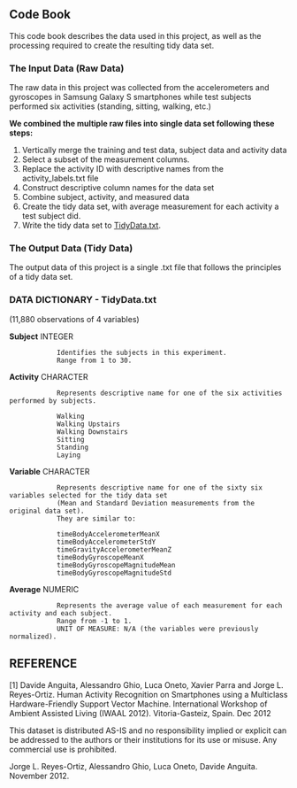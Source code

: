 ## Code Book

This code book describes the data used in this project, 
as well as the processing required to create the resulting tidy data set.

### The Input Data (Raw Data)
The raw data in this project was collected from the accelerometers and gyroscopes in Samsung Galaxy S smartphones 
while test subjects performed six activities (standing, sitting, walking, etc.)

**We combined the multiple raw files into single data set following these steps:**

1. Vertically merge the training and test data, subject data and activity data
2. Select a subset of the measurement columns. 
3. Replace  the activity ID with descriptive names from the activity\_labels.txt file
4. Construct descriptive column names for the data set
5. Combine subject, activity, and measured data
6. Create the tidy data set, with average measurement for each activity a test subject did.
7. Write the tidy data set to [TidyData.txt](TidyData.txt).

### The Output Data (Tidy Data)
The output data of this project is a single .txt file that follows the principles of a tidy data set.


### DATA DICTIONARY - TidyData.txt

(11,880 observations of 4 variables)


**Subject**     INTEGER

                Identifies the subjects in this experiment.
                Range from 1 to 30.
               
**Activity**    CHARACTER

                Represents descriptive name for one of the six activities performed by subjects.
                
                Walking
                Walking Upstairs 
                Walking Downstairs 
                Sitting 
                Standing 
                Laying
                
**Variable**    CHARACTER

                Represents descriptive name for one of the sixty six variables selected for the tidy data set 
                (Mean and Standard Deviation measurements from the original data set).
                They are similar to:
                
                timeBodyAccelerometerMeanX
                timeBodyAccelerometerStdY
                timeGravityAccelerometerMeanZ
                timeBodyGyroscopeMeanX
                timeBodyGyroscopeMagnitudeMean
                timeBodyGyroscopeMagnitudeStd
                
**Average**     NUMERIC

                Represents the average value of each measurement for each activity and each subject.
                Range from -1 to 1.
                UNIT OF MEASURE: N/A (the variables were previously normalized).


REFERENCE
---------

[1] Davide Anguita, Alessandro Ghio, Luca Oneto, Xavier Parra and Jorge L. Reyes-Ortiz. Human Activity Recognition on Smartphones using a Multiclass Hardware-Friendly Support Vector Machine. International Workshop of Ambient Assisted Living (IWAAL 2012). Vitoria-Gasteiz, Spain. Dec 2012

This dataset is distributed AS-IS and no responsibility implied or explicit can be addressed to the authors or their institutions for its use or misuse. Any commercial use is prohibited.

Jorge L. Reyes-Ortiz, Alessandro Ghio, Luca Oneto, Davide Anguita. November 2012.
